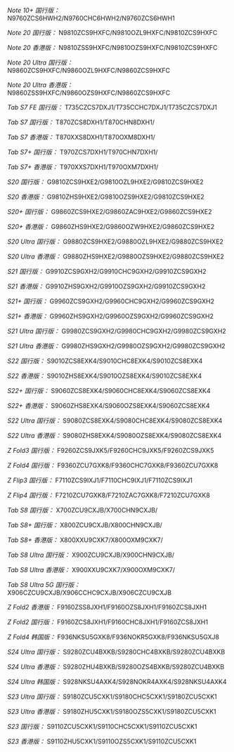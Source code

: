 *Note 10+ 国行版：*
N9760ZCS6HWH2/N9760CHC6HWH2/N9760ZCS6HWH1

*Note 20 国行版：*
N9810ZCS9HXFC/N9810OZL9HXFC/N9810ZCS9HXFC

*Note 20 香港版：*
N9810ZSS9HXFC/N9810OZS9HXFC/N9810ZCS9HXFC

*Note 20 Ultra 国行版：*
N9860ZCS9HXFC/N9860OZL9HXFC/N9860ZCS9HXFC

*Note 20 Ultra 香港版：*
N9860ZSS9HXFC/N9860OZS9HXFC/N9860ZCS9HXFC

*Tab S7 FE 国行版：*
T735CZCS7DXJ1/T735CCHC7DXJ1/T735CZCS7DXJ1

*Tab S7 国行版：*
T870ZCS8DXH1/T870CHN8DXH1/

*Tab S7 香港版：*
T870XXS8DXH1/T870OXM8DXH1/

*Tab S7+ 国行版：*
T970ZCS7DXH1/T970CHN7DXH1/

*Tab S7+ 香港版：*
T970XXS7DXH1/T970OXM7DXH1/

*S20 国行版：*
G9810ZCS9HXE2/G9810OZL9HXE2/G9810ZCS9HXE2

*S20 香港版：*
G9810ZHS9HXE2/G9810OZS9HXE2/G9810ZCS9HXE2

*S20+ 国行版：*
G9860ZCS9HXE2/G9860ZAC9HXE2/G9860ZCS9HXE2

*S20+ 香港版：*
G9860ZHS9HXE2/G9860OZW9HXE2/G9860ZCS9HXE2

*S20 Ultra 国行版：*
G9880ZCS9HXE2/G9880OZL9HXE2/G9880ZCS9HXE2

*S20 Ultra 香港版：*
G9880ZHS9HXE2/G9880OZS9HXE2/G9880ZCS9HXE2

*S21 国行版：*
G9910ZCS9GXH2/G9910CHC9GXH2/G9910ZCS9GXH2

*S21 香港版：*
G9910ZHS9GXH2/G9910OZS9GXH2/G9910ZCS9GXH2

*S21+ 国行版：*
G9960ZCS9GXH2/G9960CHC9GXH2/G9960ZCS9GXH2

*S21+ 香港版：*
G9960ZHS9GXH2/G9960OZS9GXH2/G9960ZCS9GXH2

*S21 Ultra 国行版：*
G9980ZCS9GXH2/G9980CHC9GXH2/G9980ZCS9GXH2

*S21 Ultra 香港版：*
G9980ZHS9GXH2/G9980OZS9GXH2/G9980ZCS9GXH2

*S22 国行版：*
S9010ZCS8EXK4/S9010CHC8EXK4/S9010ZCS8EXK4

*S22 香港版：*
S9010ZHS8EXK4/S9010OZS8EXK4/S9010ZCS8EXK4

*S22+ 国行版：*
S9060ZCS8EXK4/S9060CHC8EXK4/S9060ZCS8EXK4

*S22+ 香港版：*
S9060ZHS8EXK4/S9060OZS8EXK4/S9060ZCS8EXK4

*S22 Ultra 国行版：*
S9080ZCS8EXK4/S9080CHC8EXK4/S9080ZCS8EXK4

*S22 Ultra 香港版：*
S9080ZHS8EXK4/S9080OZS8EXK4/S9080ZCS8EXK4

*Z Fold3 国行版：*
F9260ZCS9JXK5/F9260CHC9JXK5/F9260ZCS9JXK5

*Z Fold4 国行版：*
F9360ZCU7GXK8/F9360CHC7GXK8/F9360ZCU7GXK8

*Z Flip3 国行版：*
F7110ZCS9IXJ1/F7110CHC9IXJ1/F7110ZCS9IXJ1

*Z Flip4 国行版：*
F7210ZCU7GXK8/F7210ZAC7GXK8/F7210ZCU7GXK8

*Tab S8 国行版：*
X700ZCU9CXJB/X700CHN9CXJB/

*Tab S8+ 国行版：*
X800ZCU9CXJB/X800CHN9CXJB/

*Tab S8+ 香港版：*
X800XXU9CXK7/X800OXM9CXK7/

*Tab S8 Ultra 国行版：*
X900ZCU9CXJB/X900CHN9CXJB/

*Tab S8 Ultra 香港版：*
X900XXU9CXK7/X900OXM9CXK7/

*Tab S8 Ultra 5G 国行版：*
X906CZCU9CXJB/X906CCHC9CXJB/X906CZCU9CXJB

*Z Fold2 香港版：*
F9160ZSS8JXH1/F9160OZS8JXH1/F9160ZCS8JXH1

*Z Fold2 国行版：*
F9160ZCS8JXH1/F9160CHC8JXH1/F9160ZCS8JXH1

*Z Fold4 韩国版：*
F936NKSU5GXK8/F936NOKR5GXK8/F936NKSU5GXJ8

*S24 Ultra 国行版：*
S9280ZCU4BXKB/S9280CHC4BXKB/S9280ZCU4BXKB

*S24 Ultra 香港版：*
S9280ZHU4BXKB/S9280OZS4BXKB/S9280ZCU4BXKB

*S24 Ultra 韩国版：*
S928NKSU4AXK4/S928NOKR4AXK4/S928NKSU4AXK4

*S23 Ultra 国行版：*
S9180ZCU5CXK1/S9180CHC5CXK1/S9180ZCU5CXK1

*S23 Ultra 香港版：*
S9180ZHU5CXK1/S9180OZS5CXK1/S9180ZCU5CXK1

*S23 国行版：*
S9110ZCU5CXK1/S9110CHC5CXK1/S9110ZCU5CXK1

*S23 香港版：*
S9110ZHU5CXK1/S9110OZS5CXK1/S9110ZCU5CXK1

